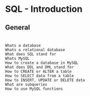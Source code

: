 # SQL - Introduction
## General
#
	Whats a database
	Whats a relational database
	What does SQL stand for
	Whats MySQL
	How to create a database in MySQL
	What does DDL and DML stand for
	How to CREATE or ALTER a table
	How to SELECT data from a table
	How to INSERT, UPDATE or DELETE data
	What are subqueries
	How to use MySQL functions